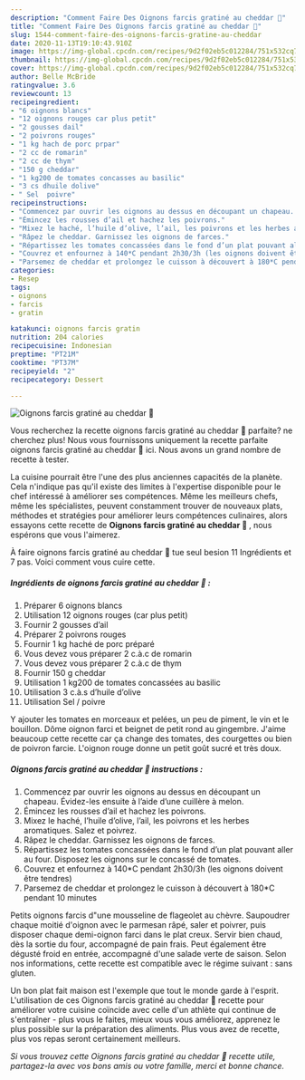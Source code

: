 ```yaml
---
description: "Comment Faire Des Oignons farcis gratiné au cheddar 🧀"
title: "Comment Faire Des Oignons farcis gratiné au cheddar 🧀"
slug: 1544-comment-faire-des-oignons-farcis-gratine-au-cheddar
date: 2020-11-13T19:10:43.910Z
image: https://img-global.cpcdn.com/recipes/9d2f02eb5c012284/751x532cq70/oignons-farcis-gratine-au-cheddar-🧀-photo-principale-de-la-recette.jpg
thumbnail: https://img-global.cpcdn.com/recipes/9d2f02eb5c012284/751x532cq70/oignons-farcis-gratine-au-cheddar-🧀-photo-principale-de-la-recette.jpg
cover: https://img-global.cpcdn.com/recipes/9d2f02eb5c012284/751x532cq70/oignons-farcis-gratine-au-cheddar-🧀-photo-principale-de-la-recette.jpg
author: Belle McBride
ratingvalue: 3.6
reviewcount: 13
recipeingredient:
- "6 oignons blancs"
- "12 oignons rouges car plus petit"
- "2 gousses dail"
- "2 poivrons rouges"
- "1 kg hach de porc prpar"
- "2 cc de romarin"
- "2 cc de thym"
- "150 g cheddar"
- "1 kg200 de tomates concasses au basilic"
- "3 cs dhuile dolive"
- " Sel  poivre"
recipeinstructions:
- "Commencez par ouvrir les oignons au dessus en découpant un chapeau. Évidez-les ensuite à l’aide d’une cuillère à melon."
- "Émincez les rousses d’ail et hachez les poivrons."
- "Mixez le haché, l’huile d’olive, l’ail, les poivrons et les herbes aromatiques. Salez et poivrez."
- "Râpez le cheddar. Garnissez les oignons de farces."
- "Répartissez les tomates concassées dans le fond d’un plat pouvant aller au four. Disposez les oignons sur le concassé de tomates."
- "Couvrez et enfournez à 140*C pendant 2h30/3h (les oignons doivent être tendres)"
- "Parsemez de cheddar et prolongez le cuisson à découvert à 180*C pendant 10 minutes"
categories:
- Resep
tags:
- oignons
- farcis
- gratin

katakunci: oignons farcis gratin 
nutrition: 204 calories
recipecuisine: Indonesian
preptime: "PT21M"
cooktime: "PT37M"
recipeyield: "2"
recipecategory: Dessert

---
```



![Oignons farcis gratiné au cheddar 🧀](https://img-global.cpcdn.com/recipes/9d2f02eb5c012284/751x532cq70/oignons-farcis-gratine-au-cheddar-🧀-photo-principale-de-la-recette.jpg)

Vous recherchez la recette oignons farcis gratiné au cheddar 🧀 parfaite? ne cherchez plus! Nous vous fournissons uniquement la recette parfaite oignons farcis gratiné au cheddar 🧀 ici. Nous avons un grand nombre de recette à tester.

La cuisine pourrait être l'une des plus anciennes capacités de la planète. Cela n'indique pas qu'il existe des limites à l'expertise disponible pour le chef intéressé à améliorer ses compétences. Même les meilleurs chefs, même les spécialistes, peuvent constamment trouver de nouveaux plats, méthodes et stratégies pour améliorer leurs compétences culinaires, alors essayons cette recette de <strong> Oignons farcis gratiné au cheddar 🧀 </strong>, nous espérons que vous l'aimerez.

<!--inarticleads1-->

À faire oignons farcis gratiné au cheddar 🧀 tue seul besion 11 Ingrédients et 7 pas. Voici comment vous cuire cette.

##### Ingrédients de oignons farcis gratiné au cheddar 🧀 :

1. Préparer 6 oignons blancs
1. Utilisation 12 oignons rouges (car plus petit)
1. Fournir 2 gousses d’ail
1. Préparer 2 poivrons rouges
1. Fournir 1 kg haché de porc préparé
1. Vous devez vous préparer 2 c.à.c de romarin
1. Vous devez vous préparer 2 c.à.c de thym
1. Fournir 150 g cheddar
1. Utilisation 1 kg200 de tomates concassées au basilic
1. Utilisation 3 c.à.s d’huile d’olive
1. Utilisation  Sel / poivre


Y ajouter les tomates en morceaux et pelées, un peu de piment, le vin et le bouillon. Dôme oignon farci et beignet de petit rond au gingembre. J&#39;aime beaucoup cette recette car ça change des tomates, des courgettes ou bien de poivron farcie. L&#39;oignon rouge donne un petit goût sucré et très doux. 

<!--inarticleads2-->

##### Oignons farcis gratiné au cheddar 🧀 instructions :

1. Commencez par ouvrir les oignons au dessus en découpant un chapeau. Évidez-les ensuite à l’aide d’une cuillère à melon.
1. Émincez les rousses d’ail et hachez les poivrons.
1. Mixez le haché, l’huile d’olive, l’ail, les poivrons et les herbes aromatiques. Salez et poivrez.
1. Râpez le cheddar. Garnissez les oignons de farces.
1. Répartissez les tomates concassées dans le fond d’un plat pouvant aller au four. Disposez les oignons sur le concassé de tomates.
1. Couvrez et enfournez à 140*C pendant 2h30/3h (les oignons doivent être tendres)
1. Parsemez de cheddar et prolongez le cuisson à découvert à 180*C pendant 10 minutes


Petits oignons farcis d&#34;une mousseline de flageolet au chèvre. Saupoudrer chaque moitié d&#39;oignon avec le parmesan râpé, saler et poivrer, puis disposer chaque demi-oignon farci dans le plat creux. Servir bien chaud, dès la sortie du four, accompagné de pain frais. Peut également être dégusté froid en entrée, accompagné d&#39;une salade verte de saison. Selon nos informations, cette recette est compatible avec le régime suivant : sans gluten. 

<!--inarticleads1-->

<p>
Un bon plat fait maison est l'exemple que tout le monde garde à l'esprit. L'utilisation de ces Oignons farcis gratiné au cheddar 🧀 recette pour améliorer votre cuisine coïncide avec celle d'un athlète qui continue de s'entraîner - plus vous le faites, mieux vous vous améliorez, apprenez le plus possible sur la préparation des aliments. Plus vous avez de recette, plus vos repas seront certainement meilleurs.
</p>

<p>
<i>Si vous trouvez cette Oignons farcis gratiné au cheddar 🧀 recette utile, partagez-la avec vos bons amis ou votre famille, merci et bonne chance.</i>
</p>
